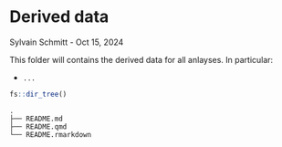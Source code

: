 # Derived data
Sylvain Schmitt -
Oct 15, 2024

This folder will contains the derived data for all anlayses. In
particular:

- `...`

``` r
fs::dir_tree()
```

    .
    ├── README.md
    ├── README.qmd
    └── README.rmarkdown
